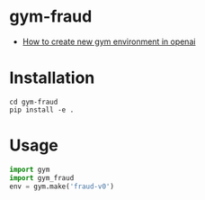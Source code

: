 # gym-fraud

* [How to create new gym environment in openai](https://github.com/openai/gym/blob/master/docs/creating-environments.md)

# Installation 
```
cd gym-fraud
pip install -e .
```

# Usage 
```python
import gym
import gym_fraud
env = gym.make('fraud-v0')

```
